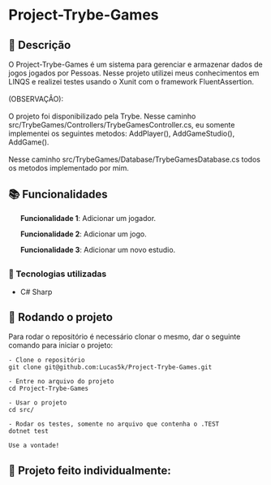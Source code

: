 # Project-Trybe-Games

## :memo: Descrição
<p>O Project-Trybe-Games é um sistema para gerenciar e armazenar dados de jogos jogados por Pessoas.
Nesse projeto utilizei meus conhecimentos em LINQS e realizei testes usando o Xunit com o framework FluentAssertion.
<br>
<br>
(OBSERVAÇÂO):
<br>
 <br>
O projeto foi disponibilizado pela Trybe.
Nesse caminho src/TrybeGames/Controllers/TrybeGamesController.cs, eu somente implementei os seguintes metodos: AddPlayer(), AddGameStudio(), AddGame().
<br>
 <br>
Nesse caminho src/TrybeGames/Database/TrybeGamesDatabase.cs todos os metodos implementado por mim.
</p>

## :books: Funcionalidades
<ol><b>Funcionalidade 1</b>: Adicionar um jogador.</ol>
<ol><b>Funcionalidade 2</b>: Adicionar um jogo.</ol>
<ol><b>Funcionalidade 3</b>: Adicionar um novo estudio.</ol>

## <h3>:wrench: Tecnologias utilizadas</h3>
* C# Sharp

## :rocket: Rodando o projeto
Para rodar o repositório é necessário clonar o mesmo, dar o seguinte comando para iniciar o projeto:
```
- Clone o repositório
git clone git@github.com:Lucas5k/Project-Trybe-Games.git

- Entre no arquivo do projeto
cd Project-Trybe-Games

- Usar o projeto
cd src/

- Rodar os testes, somente no arquivo que contenha o .TEST
dotnet test

Use a vontade!

```

<!-- ## :soon: Implementação futura
* O que será implementado na próxima sprint? -->

## :handshake: Projeto feito individualmente:

<!-- ## :dart: Status do projeto -->
